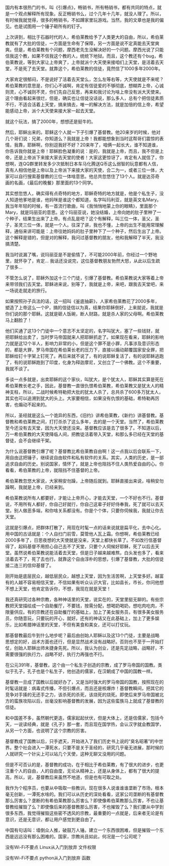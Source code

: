 国内有本很热门的书，叫《引爆点》，畅销书，所有畅销书，都有共同的特点，就是一个观点解释所有现象。反正畅销书么，过个几年十几年，就没人理了。所以，有时候我就觉得，很多的畅销书，不如蹲家里玩游戏。当然，我的文章也是我的偏见。也是试图用一个锤子砸所有的钉子。

上次讲到，相比于石器时代的人，希伯莱教给予了人类更大的自由，所以，希伯莱教就有了大批的信徒，一方面是生命有了保障，另一方面是说不定真能去天堂爽爽。但是，希伯莱教有个问题，摩西老先生没解决好的一个问题。摩西光说了只能信我这个教，如果不信我这个教的人，统统下地狱。而且，这个教还有个bug，希伯莱教说，等到大家让上帝爽了，上帝就派个大天使来接咱们上天堂，是活着去天堂，不是死了去天堂。就靠这个，希伯莱教的信徒，竟然信了1000多年2000年。

大家肯定很郁闷，不是说好了活着去天堂么，怎么左等右等，大天使就是不来呢？希伯莱教的意思是，你们心不诚啊，肯定有信徒爱的不够彻底，想糊弄上帝，心诚则灵，心不诚则不灵，你们先自己反思，再来和我讨论为啥上帝没有派大天使来。这个理由看起来很烂，但是，确实也让信徒没话说，那么多人，总有个把信徒素质不行，不适合活着上天堂，搞来搞去，唯一的解决方法，就是加倍的信上帝，希望能感动上帝，派个大天使来接大家一起去天堂。

就这个玩法，搞了2000年，想想还是挺牛的。

然后，耶稣出来的。耶稣这个人就一下子引爆了基督教。他20来岁的时候，他对几个哥们说：兄弟，你知道么？我就是上帝！我都能想象到当时这帮哥们震惊的表情，我靠，耶稣啊，你别逗我好不好？20来年了，咱俩一起长大，谁不知道谁，你告诉我你就是上帝！耶稣脸色凝重的说：是的，我就是上帝，而且，我不但是上帝，还是上帝派下来接大家去天堂的使者！大家这更惊讶了，肯定有人就信了，你想啊，连QQ群里转发多少次抵制日本车马化腾送Q币这么弱智的玩意都有人信，真有人相信他是上帝以及上帝派下来接大家的天使，合二为一，或者三位一体，大家可以自行搜索基督教的三位一体啥意思。他总共忽悠住了13个人。就是达芬奇画的名画，《最后的晚餐》那里面的13个同学。

其实想忽悠人，确实得有点奇特的地方，耶稣奇特的地方就是，他是个私生子，没人知道他爹地是谁，他妈咪是谁这个都知道，名字叫玛利亚，就是英文名Mary。我当年年轻的时候，有一首流行歌曲，叫《我悄悄地蒙上你的眼睛》，里面那个Mary，就是玛丽亚的意思。这个玛丽亚说，她没结婚，上帝向她的肚子里种了一个种子，结果生出来了上帝。有点乱是吧？这个有解释，叫三位一体，圣父，圣子，圣灵三位一体，就是一个人。往深了讲，我也不懂，上帝的出生不能用常理解释，通俗来讲可能是：上帝往她妈妈的肚子里种下了一个种子，然后生出了上帝。这个解释是错的，但是对的解释，我问过基督教的朋友，他和我解释了半天，我没搞清楚。

我当时说漏了嘴，说玛丽亚是不是偷情了，不可能2000年前，你经过一个野地里，就怀孕了，肯定... 我话还没说完，这位基督教朋友勃然大怒，从此以后生疏了很多…

不管怎么说了，耶稣外加这十三个门徒，引爆了基督教。希伯莱教说大家等着上帝来带领我们去天堂。耶稣进来说，别等了，我就是上帝，来吧，跟我去天堂吧，来一场说走就走的旅行。

如果按照孙子兵法的话，这一招叫《釜底抽薪》，人家希伯莱教花了2000多年，塑造了上帝这么一个IP，搞的信徒信以为真，结果你耶稣倒好，上来就说，我就是你们说的那个耶稣。这就是砸人饭碗，断人财路，就是杀人家的父母啊。希伯莱教马上翻脸了！

他们买通了这13个门徒中一个意志不太坚定的，名字叫犹大，塞了一些钱财，就把耶稣给出卖了，当时罗马帝国就来人把耶稣抓走了。如果现在看来，耶稣的影响力就是这12个半人，影响力非常的小，但是这个罪不是小罪，凡事涉及意识形态的，都是大罪，罗马帝国在希伯莱长老的压力下，直接以煽动颠覆国家安全罪，把耶稣给钉十字架上钉死了。再后来就不说了，有的说耶稣复活了，有的说耶稣逃跑了，有的说耶稣跑到了印度，化身为释迦摩尼，又创立了一个佛教。这个不重要，我就不谈了。

多谈一点多就是，出卖耶稣的这个家伙，叫犹大，是个犹太人，耶稣其实算是死在希伯莱教长老之手，因此，基督教一直很仇恨希伯莱教，希伯莱教又是犹太人的精神支柱，所以，二战时候希特勒把大批的犹太人杀了，总共杀了600多万犹太人，其实也可以追溯到犹大的头上。大家要相信，如果没有仇恨的基础，希特勒再厉害，也煽动不起来的。

所以，圣经就是这么一个诡异的东西，《旧约》讲希伯莱教，《新约》讲基督教。基督教和希伯莱教之间，打打杀杀了这么多年，去的是一个天堂。当然了，希伯莱教至今还没有去天堂，因为大天使还没来。基督教应该是去了很多了。不知道以后，万一希伯莱教的大天使降临人间，把教徒活着带入天堂，和那么多已经在天堂的基督徒，会不会继续干架。

为什么说基督教引爆了呢？基督教比希伯莱教自由啊！这一点我以后会联系一下，用自由这把锤子，继续说自由软件和私有软件的关系。其实，人类的历史，是一部追求自由的历史。别说国家，情怀了，就是上帝也阻挡不住人类热爱自由的心。你看看，希伯莱教的上帝，就阻挡不住基督的上帝。

希伯莱教忽悠大家说，大家稍安勿躁，上帝随后就到。耶稣直接出来说，啥稍安勿躁啊，我就是上帝，已经来到。

希伯莱教说所有人都要好，才能让上帝开心，才能去天堂，一个不好也不行。基督说，不用所有人都好，你自己好就行，你自己这辈子好好侍奉我，死了就可以去天堂。别人做恶多端，和你啥关系都没有。你是个个体，只要你伺候我，我就让你去天堂。

这就是引爆点，把群体打散了，用现在时髦一点的话来说就是扁平化，去中心化。用中国的古话就是：个人自扫门前雪，莫管他人瓦上霜。你想啊，希伯莱教已经2000多年了，日思夜想的大天使就是没来，天堂上都快长草了。不如改行信基督得了，起码基督不用担心自己去不了天堂，只要个人伺候好耶稣，死了以后去天堂。虽然说希伯莱教说能活着去天堂，但是日子越来越难熬，白头发也多了，看来活着去不了，死了去也行。就靠这个自由淳朴的思想，引爆了基督教，大批的信徒接二连三的信仰基督了。

刚开始是底层民众，越低层民众，越想上天堂，因为生活苦啊，上天堂多好。越富有的人越不容易相信天堂，不信如果有听众认识大官，比如县长，市长，你问他想不想上天堂，他肯定告诉你，不想，我现在就是天堂！

我还真研究过各种宗教，各种神话里的天堂，说实在的，天堂里挺无聊的。有些宗教把天堂描绘成一个自助餐厅，不要钱，按需分配，想喝奶喝奶，想吃肉吃肉，不限量供应。有的宗教还在自助餐厅的基础上，加上了美女服务员，有很多美女服务员，你随意玩，只要玩的开心，就好。还有的神话又在此基础上，加上了更多娱乐，比如希腊神话里的天堂，不但有美食和美女，还可以打仗玩。

那基督教最后牛到什么地步呢？最后由创始人耶稣以及这13个门徒，主要是战略思想定的好，战术方面也还行，但是显然战术没有战略好。否则也不至于一开始打仗，创始人耶稣出师未捷身先死。所以，我认为创业，还是先定战略，战略好，不需要很强的执行力，战略不好，执行力再强也不行。

在公元391年，基督教，这个由一个私生子创造的宗教，成了罗马帝国的国教。类似于孔子，孔子也是个私生子，他创造的儒家，在汉朝成了中国的国教一样。

基督教一旦成了国教以后就好办了，又是当时强大的罗马帝国的国教，按照现在的时髦话就是：病毒式传播，不但引爆点，而且还是核爆炸！基督教瞬间，把其它的竞争对手揍的无还手之力，该杀死的杀死，该烧死的烧死。即使后来罗马帝国被北方的蛮族攻陷以后，丝毫没影响基督教的发展，因为这些蛮族马上就成了基督教的信徒。

和中国差不多，虽然朝代更迭，儒家起起伏伏，但是大体上，还是信儒家，包括今天，一说读经典，就是《孔子》那一套，而且现在国学热，会认汉字就会教国学，从另一个方面，也说明了这个宗教的厉害。

基督教成了国教以后，只手遮天，开始进入了我们历史书上说的“臭名昭著”的中世界。整个社会进入一潭死水，只要不是关于圣经的，研究几乎毫无进展，那时候的人就研究一个针尖上可以站几个天使，这种无聊又没用的问题。

但是不可否认的是，基督教的成功，在于相比于希伯莱教，有了很大的进步，也更注重个人的自由，人的自由度，无论从精神上，还是从身体上，都有了很大的提高，所以，说，基督教后来虽然不地道，但是也有可取之处。

我作为个程序员，也要从中吸取一些教训，现在很多人说谁谁谁垄断了市场，根本毫无创新，一潭死水啥的。我们可以从历史的深处看看，这家公司垄断的有基督教那么厉害么？垄断的有希伯莱教那么厉害么？即使像希伯莱教那么厉害，不也让基督教给摧毁了么？即使像后来的基督教那么厉害，不也摧毁了么？我们要从中学到很多东西，我觉得摧毁这些密不透风的宗教，最重要的一点就是，后来者无论是有意识，还是无意识，都让用户感觉到更自由了。

中国有句话叫：墙倒众人推，破鼓万人锤。建立一个东西很困难，但是摧毁一个东西是远远没有那么困难的。国家，宗教尚且如此，何况是一个公司呢？


没有Wi-Fi不要点
Linux从入门到放弃
文件权限


没有Wi-Fi不要点
python从入门到放弃
函数

